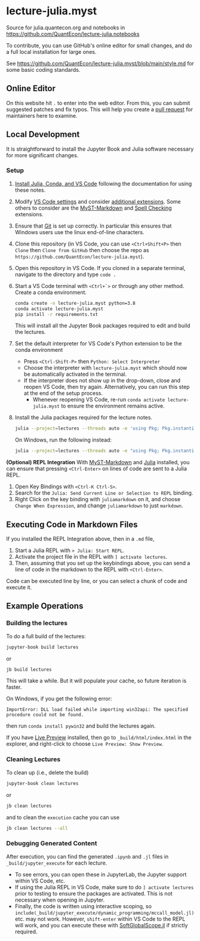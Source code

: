 # lecture-julia.myst

Source for julia.quantecon.org and notebooks in https://github.com/QuantEcon/lecture-julia.notebooks

To contribute, you can use GitHub's online editor for small changes, and do a full local installation for large ones.

See https://github.com/QuantEcon/lecture-julia.myst/blob/main/style.md for some basic coding standards.

## Online Editor

On this website hit `.` to enter into the web editor.  From this, you can submit suggested patches and fix typos.  This will help you create a [pull request](https://quantecon.github.io/lecture-julia.myst/software_engineering/version_control.html#collaboration-via-pull-request) for maintainers here to examine.

## Local Development 

It is straightforward to install the Jupyter Book and Julia software necessary for more significant changes.

### Setup

1. [Install Julia, Conda, and VS Code](https://quantecon.github.io/lecture-julia.myst/getting_started_julia/getting_started.html) following the documentation for using these notes.
2. Modify [VS Code settings](https://quantecon.github.io/lecture-julia.myst/software_engineering/tools_editors.html#optional-extensions-and-settings) and consider [additional extensions](https://quantecon.github.io/lecture-julia.myst/software_engineering/tools_editors.html#optional-extensions).  Some others to consider are the [MyST-Markdown](https://github.com/executablebooks/myst-vs-code) and [Spell Checking](https://marketplace.visualstudio.com/items?itemName=streetsidesoftware.code-spell-checker) extensions.
3. Ensure that [Git](https://quantecon.github.io/lecture-julia.myst/software_engineering/version_control.html#setup) is set up correctly.  In particular this ensures that Windows users use the linux end-of-line characters.
4. Clone this repository (in VS Code, you can use `<Ctrl+Shift+P>` then `Clone` then `Clone from GitHub` then choose the repo as `https://github.com/QuantEcon/lecture-julia.myst`).

6. Open this repository in VS Code.  If you cloned in a separate terminal, navigate to the directory and type `code .`

7. Start a VS Code terminal with ``<Ctrl+`>`` or through any other method.  Create a conda environment.

    ```bash
    conda create -n lecture-julia.myst python=3.8
    conda activate lecture-julia.myst
    pip install -r requirements.txt
    ```

    This will install all the Jupyter Book packages required to edit and build the lectures.

8.  Set the default interpreter for VS Code's Python extension to be the conda environment
    - Press `<Ctrl-Shift-P>` then `Python: Select Interpreter`
    - Choose the interpreter with `lecture-julia.myst` which should now be automatically activated in the terminal.
    - If the interpreter does not show up in the drop-down, close and reopen VS Code, then try again. Alternatively, you can run this step at the end of the setup process.
        - Whenever reopening VS Code, re-run `conda activate lecture-julia.myst` to ensure the environment remains active.
9.  Install the Julia packages required for the lecture notes.

     ```bash
     julia --project=lectures --threads auto -e 'using Pkg; Pkg.instantiate();'
     ```
     
     On Windows, run the following instead:
     
     ```bash
     julia --project=lectures --threads auto -e "using Pkg; Pkg.instantiate();"
     ```

**(Optional) REPL Integration**
With [MyST-Markdown](https://github.com/executablebooks/myst-vs-code) and [Julia](https://marketplace.visualstudio.com/items?itemName=julialang.language-julia) installed, you can ensure that pressing `<Ctrl-Enter>` on lines of code are sent to a Julia REPL.
1.  Open Key Bindings with `<Ctrl-K Ctrl-S>`.
2.  Search for the `Julia: Send Current Line or Selection to REPL` binding.
3.  Right Click on the key binding with `juliamarkdown` on it, and choose `Change When Expression`, and change `juliamarkdown` to just `markdown`.

## Executing Code in Markdown Files
If you installed the REPL Integration above, then in a `.md` file,

1. Start a Julia REPL with `> Julia: Start REPL`.
2. Activate the project file in the REPL with `] activate lectures`.
3. Then, assuming that you set up the keybindings above, you can send a line of code in the markdown to the REPL with `<Ctrl-Enter>`.

Code can be executed line by line, or you can select a chunk of code and execute it.
## Example Operations
### Building the lectures
To do a full build of the lectures:

```bash
jupyter-book build lectures
```

or

```bash
jb build lectures
```

This will take a while. But it will populate your cache, so future iteration is faster. 

On Windows, if you get the following error:

```
ImportError: DLL load failed while importing win32api: The specified procedure could not be found.
```

then run `conda install pywin32` and build the lectures again.

If you have [Live Preview](https://marketplace.visualstudio.com/items?itemName=ms-vscode.live-server) installed, then go to `_build/html/index.html` in the explorer, and right-click to choose `Live Preview: Show Preview`.

### Cleaning Lectures
To clean up (i.e., delete the build)

```bash
jupyter-book clean lectures
```

or 

```bash
jb clean lectures
```

and to clean the `execution` cache you can use

```bash
jb clean lectures --all
```
### Debugging Generated Content

After execution, you can find the generated `.ipynb` and `.jl` files in `_build/jupyter_execute` for each lecture.
- To see errors, you can open these in JupyterLab, the Jupyter support within VS Code, etc.
- If using the Julia REPL in VS Code, make sure to do `] activate lectures` prior to testing to ensure the packages are activated.  This is not necessary when opening in Jupyter.
- Finally, the code is written using interactive scoping, so `include(_build/jupyter_execute/dynamic_programming/mccall_model.jl)` etc. may not work.  However, `shift-enter` within VS Code to the REPL will work, and you can execute these with [SoftGlobalScope.jl](https://github.com/stevengj/SoftGlobalScope.jl) if strictly required.
